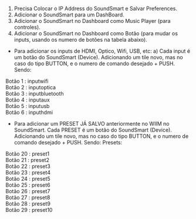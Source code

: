 1. Precisa Colocar o IP Address do SoundSmart e Salvar Preferences. 
2. Adicionar o SoundSmart para um DashBoard.
3. Adicionar o SoundSmart no Dashboard como Music Player (para controles).
4. Adicionar o SoundSmart no Dashboard como Botão (para mudar os inputs, usando os numero de botões na tabela abaixo). 
   
- Para adicionar os inputs de HDMI, Optico, Wifi, USB, etc:
a) Cada input é um botão do SoundSmart (Device). Adicionando um tile novo, mas no caso do tipo BUTTON, e o numero de comando desejado + PUSH. Sendo:

Botão 1 : inputwifi   
Botão 2 : inputoptica  
Botão 3 : inputbluetooth  
Botão 4 : inputaux   
Botão 5 : inputusb  
Botão 6 : inputhdmi    

- Para adicionar um PRESET JÁ SALVO anteriormente no WIIM no SoundSmart.
Cada PRESET é um botão do SoundSmart (Device). Adicionando um tile novo, mas no caso do tipo BUTTON, e o numero de comando desejado + PUSH. Sendo:
Presets:

Botão 20 : preset1  
Botão 21 : preset2  
Botão 22 : preset3  
Botão 23 : preset4  
Botão 24 : preset5  
Botão 25 : preset6  
Botão 26 : preset7    
Botão 27 : preset8  
Botão 28 : preset9  
Botão 29 : preset10  
